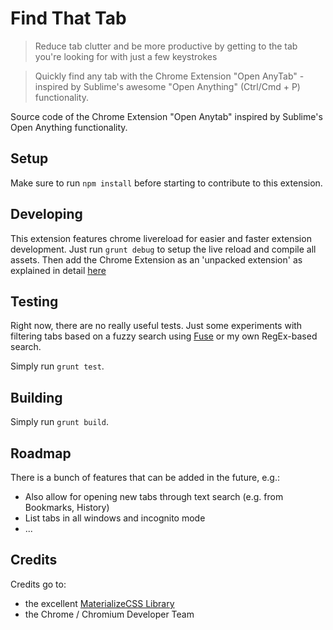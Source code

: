 # Find That Tab

> Reduce tab clutter and be more productive by getting to the tab you're
> looking for with just a few keystrokes

> Quickly find any tab with the Chrome Extension "Open AnyTab" - inspired by
> Sublime's awesome "Open Anything" (Ctrl/Cmd + P) functionality.

Source code of the Chrome Extension "Open Anytab" inspired by Sublime's Open 
Anything functionality.

## Setup

Make sure to run `npm install` before starting to contribute to this extension.

## Developing

This extension features chrome livereload for easier and faster extension 
development. Just run `grunt debug` to setup the live reload and compile all 
assets. Then add the Chrome Extension as an 'unpacked extension' as explained 
in detail [here](https://developer.chrome.com/extensions/getstarted#unpacked)

## Testing

Right now, there are no really useful tests. Just some experiments with
filtering tabs based on a fuzzy search using [Fuse](https://github.com/krisk/Fuse)
or my own RegEx-based search.

Simply run `grunt test`.

## Building

Simply run `grunt build`.

## Roadmap

There is a bunch of features that can be added in the future, e.g.:

- Also allow for opening new tabs through text search (e.g. from Bookmarks, History)
- List tabs in all windows and incognito mode
- ...

## Credits

Credits go to:

- the excellent [MaterializeCSS Library](http://materializecss.com/icons.html)
- the Chrome / Chromium Developer Team
